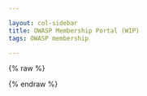 ```yaml
---

layout: col-sidebar
title: OWASP Membership Portal (WIP)
tags: OWASP membership

---
```


<!-- rebuild 3 -->

<style>
[v-cloak] {display: none}

#member-qr {
  float:right;
  padding: 16px;
}

.label {
  font-weight: bold;
  float: left;
  margin-right: 8px;
}

label {
  font-weight: bold;
  margin-right:8px;
}

button {
  padding: 16px;
}

.small {
  padding: 2px 8px;
}

.sub-item{
  margin-left: 75px;
}
</style>
{% raw %}
<div id="membership-portal-app" style="margin: 0px;" v-cloak>
   <div id='member-qr'>
   </div>
   <div id='member-info' v-if='member_ready && mode==0'>
     <h3>Welcome, {{ membership_data['name'] }}</h3>
     <br>
     <div class='label'>Member Number:</div><div class='info'>{{ membership_data['member_number'].substring(membership_data['member_number'].lastIndexOf('/') + 1) }}</div>
     <div class='label'>Membership Type:</div>
     <div class='info'>{{ membership_data['membership_type'] }}</div>
     <!--<strong>Membership Start:</strong>{{ membership_data['membership_start'] }}<br>  Agree with Dawn, start has no real relevance here-->
     <div class='label'>Membership End:</div><div class='info'>{{ membership_data['membership_end'] }}</div>
     <div class='label'>Recurring:</div><div class='info'>{{ membership_data['membership_recurring'] }}</div>
     <div class='label'>Email:</div>
     <div class='multi-info'>
      <template v-for="item in membership_data['emails']">
          <div class='sub-item'>{{ item['email'] }}</div>
      </template>
    </div>
    <div class='label'>Address:</div>
    <div class='multi-info'>
      <div class='sub-item'>{{ membership_data['address']['street'] }}</div>
      <div class='sub-item'>{{ membership_data['address']['city']}}</div>
      <div class='sub-item'>{{ membership_data['address']['state']}}</div>
      <div class='sub-item'>{{membership_data['address']['postal_code']}}</div>
      <div class='sub-item'>{{membership_data['address']['country']}}</div>
    </div>
    <div class='label'>Phone:</div>
    <div class='multi-info'>
      <template v-for="item in membership_data['phone_numbers']">
          {{ item['number'] }}
      </template>
    </div>
    <div><button class='cta-button' v-if="mode!=1" v-on:click="switchMode">Edit Personal Information</button></div>
   </div>
   <div id='member-edit' v-if='member_ready && mode==1'>
     <label for='memname'>Name:</label><input type='text' id='memname' v-bind:value="membership_data['name']"/>
     <br>
     <label>Email:<button class='cta-button green small' v-on:click="addEmailItem()">+</button></label>
     <div class='multi-info'>
      <template v-for="item in membership_data['emails']">
          <input class='sub-item' type='text' v-bind:value="item['email']"/><button class='cta-button red small' v-on:click="removeEmailItem(item)">x</button><br>
      </template>
    </div>
    <div class='multi-info'>
      <label for="street">Street:</label><input id='street' type='text' v-bind:value="membership_data['address']['street']"/><br>
      <label for='city'>City:</label><input id='city' type='text' v-bind:value="membership_data['address']['city']"/><br>
      <label for='state'>State:</label><input id='state' type='text' v-bind:value="membership_data['address']['state']"/><br>
      <label for='postal_code'>Postal Code:</label><input id='postal_code' type='text' v-bind:value="membership_data['address']['postal_code']"/><br>
      <label for='country'>Country:</label><input id='country' type='text' v-bind:value="membership_data['address']['country']"/>
    </div>
    <label>Phone:<button class='cta-button green small' v-on:click="addPhoneItem()">+</button></label>
    <div class='multi-info'>
      <template v-for="item in membership_data['phone_numbers']">
          <input class='sub-item' type='text' v-bind:value="item['number']"/><button class='cta-button red small' v-on:click="removePhoneItem(item)">x</button><br>
      </template>
    </div>
    <div><button class='cta-button' style='padding-right:25px;' v-if="mode!=0" v-on:click="switchMode">Cancel</button><button class='cta-button green' v-if="mode!=0" v-on:click="saveInformation">Save</button></div>
   </div>
   <div id='errors' v-if="Object.keys(errors).length">
      <strong>You may have gotten here but currently this site only works for a limited subset of members.  Come back later.</strong>
   </div>
   <div id='loading' v-if='loading'>
      This may take a few moments...
      <button class='cta-button' style='width:80px;height:80px;'>
        <div class='spinner'>
          <div class='inner-spinner'></div>
        </div>
      </button>
   </div>
</div>
{% endraw %}

<script src="https://js.stripe.com/v3"></script>
<script src="https://unpkg.com/vue"></script>
<script src="https://unpkg.com/axios/dist/axios.min.js"></script>

<script>
window.addEventListener('load', function() {
  new Vue({
    el: '#membership-portal-app',
    data: {
      loading: true,
      errors: {},
      membership_data: null,
      update_interval : null,
      mode: 0,
      saved_data: null,
    },
    created: function() {
        if(this.loading){
            const postData = {
            params: {
                authtoken: Cookies.get('CF_Authorization')
              }
            }
            axios.get('https://owaspadmin.azurewebsites.net/api/get-member-info?code=mWP6TjdDSJZOQIZQNtb2fUPuzuIamwaobBZUTnN24JEdtFybiTDl7A==', postData)
              .then(response => {
                  this.membership_data = response.data
                  this.loading=false
                 
                  this.$forceUpdate()
                  setTimeout(function(membership_data) { 
                      if(membership_data) {
                          el = kjua({text: membership_data['member_number']});
                          div = document.getElementById('member-qr');
                          if(div) {
                            div.appendChild(el)
                          }
                      }
                  }, 1000, this.membership_data)
                  //$('#member-qr').kjua({text: memdata["member_number"]});
              })
              .catch(err => {
                this.errors = { error : 'These are not the droids you are looking for' }
                this.loading = false
                // for now assuming this is local testing
                /*
                this.membership_data = {}
                this.membership_data['membership_type'] = 'one'
                this.membership_data['name'] = 'Harold Test Data'
                this.membership_data['membership_end'] = '2022-03-22'
                this.membership_data['emails'] = [{'email':'harold.blankenship@owasp.com'},{'email':'kithwood@gmail.com'}]
                this.membership_data['phone_numbers']=[{'number':'5126443053'}]
                this.membership_data['membership_recurring']='no'
                this.membership_data['member_number'] = 'owasp.org'
                this.membership_data['address'] = {'street':'123 street', 'city':'My City', 'state':'My State', 'postal_code':'12345', 'country':'My Country'}
                this.membership_data['member-qr'] = 'https://owasp.org'
                
                setTimeout(function(membership_data) { 
                      if(membership_data) {
                          el = kjua({text: membership_data['member_number']});
                          div = document.getElementById('member-qr');
                          if(div) {
                            div.appendChild(el)
                          }
                      }
                  }, 1000, this.membership_data)
                */
                this.$forceUpdate()
              })
        } // end if loading
     },
     computed: {
      member_ready: function() { return (!this.loading && this.membership_data != null) }
    },
    methods:{
      switchMode: function() { 
        this.mode = !this.mode
        if(this.saved_data) {
          this.membership_data = JSON.parse(JSON.stringify(this.saved_data))
          this.saved_data = null
          //this.$forceUpdate()
        } 
      },
      removePhoneItem: function(item) {
        if(!this.saved_data) {
          this.saved_data = JSON.parse(JSON.stringify(this.membership_data))
        }
        this.membership_data['phone_numbers'].splice(this.membership_data['phone_numbers'].indexOf(item), 1)
        this.$forceUpdate()
      },
      addPhoneItem: function() {
          this.membership_data['phone_numbers'].push({'number':''})
          this.$forceUpdate()
      },
      removeEmailItem: function(item){
        if(!this.saved_data) {
            this.saved_data = JSON.parse(JSON.stringify(this.membership_data))
          }
          this.membership_data['emails'].splice(this.membership_data['emails'].indexOf(item), 1)
          this.$forceUpdate()
      },
      addEmailItem: function() {
          this.membership_data['emails'].push({'email':''})
          this.$forceUpdate()
      },
      saveInformation: function() { alert('Saved!') }
    } // end methods
  }) // end Vue
}, false) // end addEventListener
</script>
